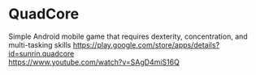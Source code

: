 # QuadCore
Simple Android mobile game that requires dexterity, concentration, and multi-tasking skills
https://play.google.com/store/apps/details?id=sunrin.quadcore <br>
https://www.youtube.com/watch?v=SAgD4miS16Q
